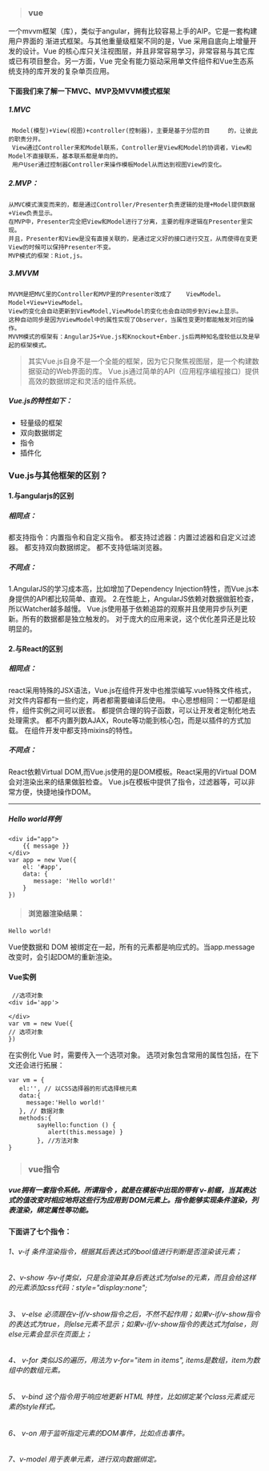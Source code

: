 >### vue
一个mvvm框架（库），类似于angular，拥有比较容易上手的AIP。它是一套构建用户界面的 渐进式框架。与其他重量级框架不同的是，Vue 采用自底向上增量开发的设计。Vue 的核心库只关注视图层，并且非常容易学习，非常容易与其它库或已有项目整合。另一方面，Vue 完全有能力驱动采用单文件组件和Vue生态系统支持的库开发的复杂单页应用。

#### 下面我们来了解一下MVC、MVP及MVVM模式框架
##### 1.MVC
     Model(模型)+View(视图)+controller(控制器)，主要是基于分层的目     的，让彼此的职责分开。
     View通过Controller来和Model联系，Controller是View和Model的协调者，View和Model不直接联系，基本联系都是单向的。
     用户User通过控制器Controller来操作模板Model从而达到视图View的变化。
##### 2.MVP：
    从MVC模式演变而来的，都是通过Controller/Presenter负责逻辑的处理+Model提供数据+View负责显示。
    在MVP中，Presenter完全把View和Model进行了分离，主要的程序逻辑在Presenter里实现。
    并且，Presenter和View是没有直接关联的，是通过定义好的接口进行交互，从而使得在变更View的时候可以保持Presenter不变。
    MVP模式的框架：Riot,js。
##### 3.MVVM
    MVVM是把MVC里的Controller和MVP里的Presenter改成了    ViewModel。Model+View+ViewModel。
    View的变化会自动更新到ViewModel,ViewModel的变化也会自动同步到View上显示。
    这种自动同步是因为ViewModel中的属性实现了Observer，当属性变更时都能触发对应的操作。
    MVVM模式的框架有：AngularJS+Vue.js和Knockout+Ember.js后两种知名度较低以及是早起的框架模式。

>其实Vue.js自身不是一个全能的框架，因为它只聚焦视图层，是一个构建数据驱动的Web界面的库。
Vue.js通过简单的API（应用程序编程接口）提供高效的数据绑定和灵活的组件系统。

##### Vue.js的特性如下：
* 轻量级的框架
* 双向数据绑定
* 指令
* 插件化

 ### Vue.js与其他框架的区别？
#### 1.与angularjs的区别
##### 相同点：
都支持指令：内置指令和自定义指令。
都支持过滤器：内置过滤器和自定义过滤器。
都支持双向数据绑定。
都不支持低端浏览器。
##### 不同点：
1.AngularJS的学习成本高，比如增加了Dependency Injection特性，而Vue.js本身提供的API都比较简单、直观。
2.在性能上，AngularJS依赖对数据做脏检查，所以Watcher越多越慢。
Vue.js使用基于依赖追踪的观察并且使用异步队列更新。所有的数据都是独立触发的。
对于庞大的应用来说，这个优化差异还是比较明显的。
#### 2.与React的区别
##### 相同点：
react采用特殊的JSX语法，Vue.js在组件开发中也推崇编写.vue特殊文件格式，对文件内容都有一些约定，两者都需要编译后使用。
中心思想相同：一切都是组件，组件实例之间可以嵌套。
都提供合理的钩子函数，可以让开发者定制化地去处理需求。
都不内置列数AJAX，Route等功能到核心包，而是以插件的方式加载。
在组件开发中都支持mixins的特性。
##### 不同点：
React依赖Virtual DOM,而Vue.js使用的是DOM模板。React采用的Virtual DOM会对渲染出来的结果做脏检查。
Vue.js在模板中提供了指令，过滤器等，可以非常方便，快捷地操作DOM。

***

##### Hello world样例
````
<div id="app">
    {{ message }}
</div>
var app = new Vue({
    el: '#app',
    data: {
       message: 'Hello world!'
    }
})
````
>#### 浏览器渲染结果：
    Hello world!
Vue使数据和 DOM 被绑定在一起，所有的元素都是响应式的。当app.message改变时，会引起DOM的重新渲染。

#### Vue实例
````
 //选项对象
<div id='app'>

</div>
var vm = new Vue({
// 选项对象
})
````
在实例化 Vue 时，需要传入一个选项对象。
选项对象包含常用的属性包括，在下文还会进行拓展：
````
var vm = { 
   el:'', // 以CSS选择器的形式选择根元素
   data:{
     message:'Hello world!' 
   }, // 数据对象
   methods:{ 
        sayHello:function () {
           alert(this.message) } 
        }, //方法对象
}
````
>### vue指令
##### vue拥有一套指令系统。所谓指令 ，就是在模板中出现的带有 v-前缀，当其表达式的值改变时相应地将这些行为应用到 DOM元素上。指令能够实现条件渲染，列表渲染，绑定属性等功能。
#### 下面讲了七个指令：
###### 1、v-if 条件渲染指令，根据其后表达式的bool值进行判断是否渲染该元素；
###### 2、v-show 与v-if类似，只是会渲染其身后表达式为false的元素，而且会给这样的元素添加css代码：style="display:none";
###### 3、 v-else 必须跟在v-if/v-show指令之后，不然不起作用；如果v-if/v-show指令的表达式为true，则else元素不显示；如果v-if/v-show指令的表达式为false，则else元素会显示在页面上；
###### 4、 v-for  类似JS的遍历，用法为 v-for="item in items", items是数组，item为数组中的数组元素。
###### 5、 v-bind  这个指令用于响应地更新 HTML 特性，比如绑定某个class元素或元素的style样式。
###### 6、 v-on  用于监听指定元素的DOM事件，比如点击事件。
###### 7、v-model 用于表单元素，进行双向数据绑定。
